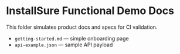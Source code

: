 # InstallSure Functional Demo Docs

This folder simulates product docs and specs for CI validation.

- `getting-started.md` — simple onboarding page
- `api-example.json` — sample API payload

